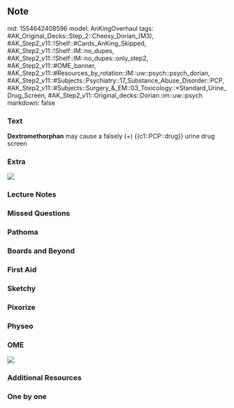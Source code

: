 ## Note
nid: 1554642408596
model: AnKingOverhaul
tags: #AK_Original_Decks::Step_2::Cheesy_Dorian_(M3), #AK_Step2_v11::!Shelf::#Cards_AnKing_Skipped, #AK_Step2_v11::!Shelf::IM::no_dupes, #AK_Step2_v11::!Shelf::IM::no_dupes::only_step2, #AK_Step2_v11::#OME_banner, #AK_Step2_v11::#Resources_by_rotation::IM::uw::psych::psych_dorian, #AK_Step2_v11::#Subjects::Psychiatry::17_Substance_Abuse_Disorder::PCP, #AK_Step2_v11::#Subjects::Surgery_&_EM::03_Toxicology::*Standard_Urine_Drug_Screen, #AK_Step2_v11::Original_decks::Dorian::im::uw::psych
markdown: false

### Text
<b>Dextromethorphan</b> may cause a falsely (+) {{c1::PCP::drug}}
urine drug screen

### Extra
<div>
  <div>
    <i><img src="paste-912190924128259.jpg"></i>
  </div>
</div>

### Lecture Notes


### Missed Questions


### Pathoma


### Boards and Beyond


### First Aid


### Sketchy


### Pixorize


### Physeo


### OME
<div class="ome-widget">
  <a href="https://onlinemeded.org?ref=anki"><img src=
  "_OME_AnkiFlashcards_General_4.png"></a>
</div>

### Additional Resources


### One by one

